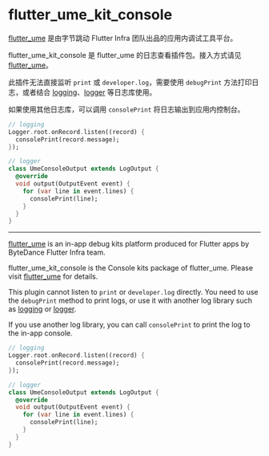 # flutter_ume_kit_console

[flutter_ume](https://pub.dev/packages/flutter_ume) 是由字节跳动 Flutter Infra 团队出品的应用内调试工具平台。

flutter_ume_kit_console 是 flutter_ume 的日志查看插件包。接入方式请见 [flutter_ume](https://pub.dev/packages/flutter_ume)。

此插件无法直接监听 `print` 或 `developer.log`，需要使用 `debugPrint` 方法打印日志，或者结合 [logging](https://pub.dev/packages/logging)、[logger](https://pub.dev/packages/logger) 等日志库使用。

如果使用其他日志库，可以调用 `consolePrint` 将日志输出到应用内控制台。

```dart
// logging
Logger.root.onRecord.listen((record) {
  consolePrint(record.message);
});
```

```dart
// logger
class UmeConsoleOutput extends LogOutput {
  @override
  void output(OutputEvent event) {
    for (var line in event.lines) {
      consolePrint(line);
    }
  }
}
```

---

[flutter_ume](https://pub.dev/packages/flutter_ume) is an in-app debug kits platform produced for Flutter apps by ByteDance Flutter Infra team.

flutter_ume_kit_console is the Console kits package of flutter_ume. Please visit [flutter_ume](https://pub.dev/packages/flutter_ume) for details.

This plugin cannot listen to `print` or `developer.log` directly. You need to use the `debugPrint` method to print logs, or use it with another log library such as [logging](https://pub.dev/packages/logging) or [logger](https://pub.dev/packages/logger).

If you use another log library, you can call `consolePrint` to print the log to the in-app console.

```dart
// logging
Logger.root.onRecord.listen((record) {
  consolePrint(record.message);
});
```

```dart
// logger
class UmeConsoleOutput extends LogOutput {
  @override
  void output(OutputEvent event) {
    for (var line in event.lines) {
      consolePrint(line);
    }
  }
}
```
